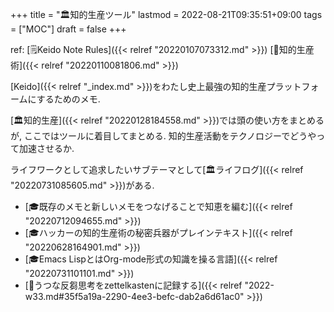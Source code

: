 +++
title = "🏛知的生産ツール"
lastmod = 2022-08-21T09:35:51+09:00
tags = ["MOC"]
draft = false
+++

ref: [🗒Keido Note Rules]({{< relref "20220107073312.md" >}}) [📁知的生産術]({{< relref "20220110081806.md" >}})

[Keido]({{< relref "_index.md" >}})をわたし史上最強の知的生産プラットフォームにするためのメモ.

[🏛知的生産]({{< relref "20220128184558.md" >}})では頭の使い方をまとめるが, ここではツールに着目してまとめる. 知的生産活動をテクノロジーでどうやって加速させるか.

ライフワークとして追求したいサブテーマとして[🏛ライフログ]({{< relref "20220731085605.md" >}})がある.

-   [🎓既存のメモと新しいメモをつなげることで知恵を編む]({{< relref "20220712094655.md" >}})
-   [🎓ハッカーの知的生産術の秘密兵器がプレインテキスト]({{< relref "20220628164901.md" >}})
-   [🎓Emacs LispとはOrg-mode形式の知識を操る言語]({{< relref "20220731101101.md" >}})
-   [💭うつな反芻思考をzettelkastenに記録する]({{< relref "2022-w33.md#35f5a19a-2290-4ee3-befc-dab2a6d61ac0" >}})
